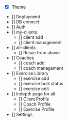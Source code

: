 -   [x] Theme
-   [] Deployment
-   [] DB connect
-   [] Auth
-   [] my-clients
    -   [] client add
    -   [] client management
-   [] all-clients
    -   [] Resue from above
-   [] Coaches
    -   [] coach add
    -   [] coach management
-   [] Exercise Library
    -   [] exercise add
    -   [] exercise bulk status
    -   [] exercise edit
-   [] Indepth page for all
    -   [] Client Profile
    -   [] Coach Profile
    -   [] Exercise Profile
-   [] Settings
